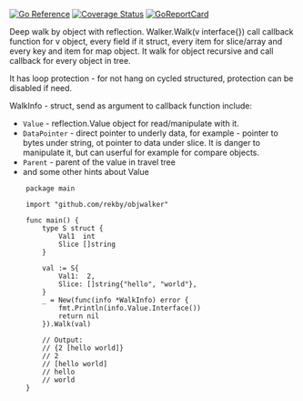 [![Go Reference](https://pkg.go.dev/badge/github.com/rekby/objwalker.svg)](https://pkg.go.dev/github.com/rekby/objwalker)
[![Coverage Status](https://coveralls.io/repos/github/rekby/objwalker/badge.svg?branch=master)](https://coveralls.io/github/rekby/objwalker?branch=master)
[![GoReportCard](https://goreportcard.com/badge/github.com/rekby/objwalker)](https://goreportcard.com/report/github.com/rekby/objwalker)

Deep walk by object with reflection. Walker.Walk(v interface{}) call callback function for v object, every field if it struct, every item for slice/array and every key and item for map object. It walk for object recursive and call callback for every object in tree.

It has loop protection - for not hang on cycled structured, protection can be disabled if need.

WalkInfo - struct, send as argument to callback function include:

* ```Value``` - reflection.Value object for read/manipulate with it.
* ```DataPointer``` - direct pointer to underly data, for example - pointer to bytes under string, ot pointer to data under slice. It is danger to manipulate it, but can userful for example for compare objects.
* ```Parent``` - parent of the value in travel tree
* and some other hints about Value

```golang
    package main

    import "github.com/rekby/objwalker"

    func main() {
		type S struct {
			Val1  int
			Slice []string
		}

		val := S{
			Val1:  2,
			Slice: []string{"hello", "world"},
		}
		_ = New(func(info *WalkInfo) error {
			fmt.Println(info.Value.Interface())
			return nil
		}).Walk(val)

		// Output:
		// {2 [hello world]}
		// 2
		// [hello world]
		// hello
		// world
	}
```
